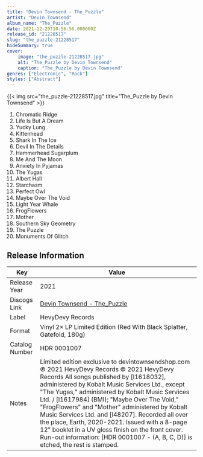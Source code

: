 ```yaml
---
title: "Devin Townsend - The_Puzzle"
artist: "Devin Townsend"
album_name: "The_Puzzle"
date: 2021-12-20T10:56:56.000000Z
release_id: "21228517"
slug: "the_puzzle-21228517"
hideSummary: true
cover:
    image: "the_puzzle-21228517.jpg"
    alt: "The_Puzzle by Devin Townsend"
    caption: "The_Puzzle by Devin Townsend"
genres: ["Electronic", "Rock"]
styles: ["Abstract"]
---
```


{{< img src="the_puzzle-21228517.jpg" title="The_Puzzle by Devin Townsend" >}}

<!-- section break -->

1. Chromatic Ridge
2. Life Is But A Dream
3. Yucky Lung
4. Kittenhead
5. Shark In The Ice
6. Devil In The Details
7. Hammerhead Sugarplum
8. Me And The Moon
9. Anxiety In Pyjamas
10. The Yugas
11. Albert Hall
12. Starchasm
13. Perfect Owl
14. Maybe Over The Void
15. Light Year Whale
16. FrogFlowers
17. Mother
18. Southern Sky Geometry
19. The Puzzle
20. Monuments Of Glitch

<!-- section break -->








## Release Information
|  Key           | Value                                                |
| ---------------| ---------------------------------------------------- |
| Release Year   | 2021                                   |
| Discogs Link   | [Devin Townsend - The_Puzzle](https://www.discogs.com/release/21228517-Devin_Townsend-The_Puzzle) |
| Label          | HevyDevy Records |
| Format         | Vinyl 2× LP Limited Edition (Red With Black Splatter, Gatefold, 180g) |
| Catalog Number | HDR 0001007 |
| Notes | Limited edition exclusive to devintownsendshop.com  ℗ 2021 HevyDevy Records © 2021 HevyDevy Records All songs published by [l1618032], administered by Kobalt Music Services Ltd.,  except "The Yugas," administered by Kobalt Music Services Ltd. / [l1617984] (BMI); "Maybe Over The Void," "FrogFlowers" and "Mother" administered by Kobalt Music Services Ltd. and [l48207].  Recorded all over the place, Earth, 2020-2021.  Issued with a 8-page 12" booklet in a UV gloss finish on the front cover.  Run-out information: [HDR 0001007 - (A, B, C, D)] is etched, the rest is stamped.  |